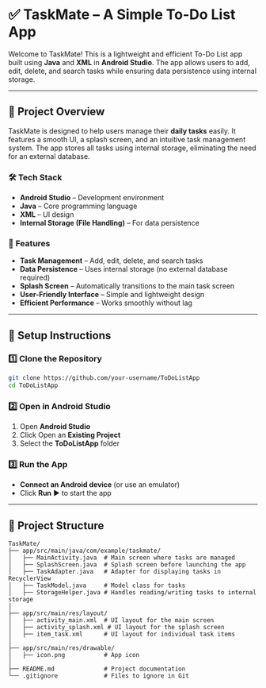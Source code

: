 # ✅ **TaskMate – A Simple To-Do List App**

Welcome to TaskMate! This is a lightweight and efficient To-Do List app built using **Java** and **XML** in **Android Studio**. The app allows users to add, edit, delete, and search tasks while ensuring data persistence using internal storage.
***

## 📌 **Project Overview**

TaskMate is designed to help users manage their **daily tasks** easily. It features a smooth UI, a splash screen, and an intuitive task management system. The app stores all tasks using internal storage, eliminating the need for an external database.

### 🛠 **Tech Stack**

- **Android Studio** – Development environment
- **Java** – Core programming language
- **XML** – UI design
- **Internal Storage (File Handling)** – For data persistence

### 🎯 **Features**

- **Task Management** – Add, edit, delete, and search tasks
- **Data Persistence** – Uses internal storage (no external database required)
- **Splash Screen** – Automatically transitions to the main task screen
- **User-Friendly Interface** – Simple and lightweight design
- **Efficient Performance** – Works smoothly without lag
***

## 🚀 **Setup Instructions**
### 1️⃣ **Clone the Repository**
```bash
git clone https://github.com/your-username/ToDoListApp
cd ToDoListApp
```

### 2️⃣ **Open in Android Studio**
1. Open **Android Studio**
2. Click Open an **Existing Project**
3. Select the **ToDoListApp** folder

### 3️⃣ **Run the App**
- **Connect an Android device** (or use an emulator)
- Click **Run** ▶️ to start the app
***

## 📂 **Project Structure**
```plaintext
TaskMate/
├── app/src/main/java/com/example/taskmate/
│   ├── MainActivity.java  # Main screen where tasks are managed
│   ├── SplashScreen.java  # Splash screen before launching the app
│   ├── TaskAdapter.java   # Adapter for displaying tasks in RecyclerView
│   ├── TaskModel.java     # Model class for tasks
│   ├── StorageHelper.java # Handles reading/writing tasks to internal storage
│
├── app/src/main/res/layout/
│   ├── activity_main.xml  # UI layout for the main screen
│   ├── activity_splash.xml # UI layout for the splash screen
│   ├── item_task.xml      # UI layout for individual task items
│
├── app/src/main/res/drawable/
│   ├── icon.png           # App icon
│
├── README.md              # Project documentation
└── .gitignore             # Files to ignore in Git
```
